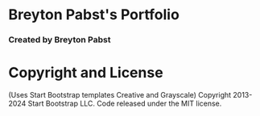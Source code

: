 # Breyton Pabst's Portfolio
### Created by Breyton Pabst

# Copyright and License 
(Uses Start Bootstrap templates Creative and Grayscale)
Copyright 2013-2024 Start Bootstrap LLC. Code released under the MIT license.